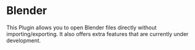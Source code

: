 Blender
============
This Plugin allows you to open Blender files directly without importing/exporting.
It also offers extra features that are currently under development.
